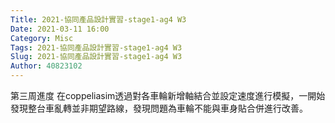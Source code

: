 ```yaml
---
Title: 2021-協同產品設計實習-stage1-ag4 W3
Date: 2021-03-11 16:00
Category: Misc
Tags: 2021-協同產品設計實習-stage1-ag4 W3
Slug: 2021-協同產品設計實習-stage1-ag4 W3
Author: 40823102
---
```

第三周進度
在coppeliasim透過對各車輪新增軸結合並設定速度進行模擬，一開始發現整台車亂轉並非期望路線，發現問題為車輪不能與車身貼合併進行改善。

<!-- PELICAN_END_SUMMARY -->
